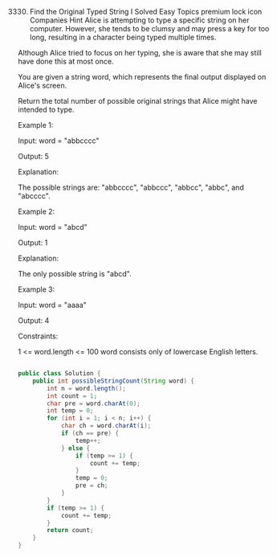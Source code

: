 3330. Find the Original Typed String I
Solved
Easy
Topics
premium lock icon
Companies
Hint
Alice is attempting to type a specific string on her computer. However, she tends to be clumsy and may press a key for too long, resulting in a character being typed multiple times.

Although Alice tried to focus on her typing, she is aware that she may still have done this at most once.

You are given a string word, which represents the final output displayed on Alice's screen.

Return the total number of possible original strings that Alice might have intended to type.

 

Example 1:

Input: word = "abbcccc"

Output: 5

Explanation:

The possible strings are: "abbcccc", "abbccc", "abbcc", "abbc", and "abcccc".

Example 2:

Input: word = "abcd"

Output: 1

Explanation:

The only possible string is "abcd".

Example 3:

Input: word = "aaaa"

Output: 4

 

Constraints:

1 <= word.length <= 100
word consists only of lowercase English letters.

```java

public class Solution {
    public int possibleStringCount(String word) {
        int n = word.length();
        int count = 1;
        char pre = word.charAt(0);
        int temp = 0;
        for (int i = 1; i < n; i++) {
            char ch = word.charAt(i);
            if (ch == pre) {
                temp++;
            } else {
                if (temp >= 1) {
                    count += temp;
                }
                temp = 0;
                pre = ch;
            }
        }
        if (temp >= 1) {
            count += temp;
        }
        return count;
    }
}
```
